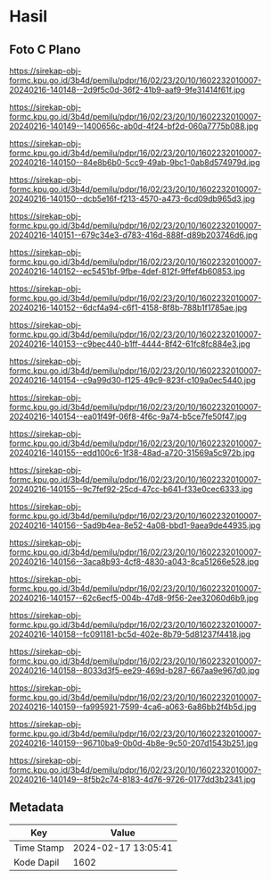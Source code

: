 # Hasil

## Foto C Plano

https://sirekap-obj-formc.kpu.go.id/3b4d/pemilu/pdpr/16/02/23/20/10/1602232010007-20240216-140148--2d9f5c0d-36f2-41b9-aaf9-9fe31414f61f.jpg

https://sirekap-obj-formc.kpu.go.id/3b4d/pemilu/pdpr/16/02/23/20/10/1602232010007-20240216-140149--1400656c-ab0d-4f24-bf2d-060a7775b088.jpg

https://sirekap-obj-formc.kpu.go.id/3b4d/pemilu/pdpr/16/02/23/20/10/1602232010007-20240216-140150--84e8b6b0-5cc9-49ab-9bc1-0ab8d574979d.jpg

https://sirekap-obj-formc.kpu.go.id/3b4d/pemilu/pdpr/16/02/23/20/10/1602232010007-20240216-140150--dcb5e16f-f213-4570-a473-6cd09db965d3.jpg

https://sirekap-obj-formc.kpu.go.id/3b4d/pemilu/pdpr/16/02/23/20/10/1602232010007-20240216-140151--679c34e3-d783-416d-888f-d89b203746d6.jpg

https://sirekap-obj-formc.kpu.go.id/3b4d/pemilu/pdpr/16/02/23/20/10/1602232010007-20240216-140152--ec5451bf-9fbe-4def-812f-9ffef4b60853.jpg

https://sirekap-obj-formc.kpu.go.id/3b4d/pemilu/pdpr/16/02/23/20/10/1602232010007-20240216-140152--6dcf4a94-c6f1-4158-8f8b-788b1f1785ae.jpg

https://sirekap-obj-formc.kpu.go.id/3b4d/pemilu/pdpr/16/02/23/20/10/1602232010007-20240216-140153--c9bec440-b1ff-4444-8f42-61fc8fc884e3.jpg

https://sirekap-obj-formc.kpu.go.id/3b4d/pemilu/pdpr/16/02/23/20/10/1602232010007-20240216-140154--c9a99d30-f125-49c9-823f-c109a0ec5440.jpg

https://sirekap-obj-formc.kpu.go.id/3b4d/pemilu/pdpr/16/02/23/20/10/1602232010007-20240216-140154--ea01f49f-06f8-4f6c-9a74-b5ce7fe50f47.jpg

https://sirekap-obj-formc.kpu.go.id/3b4d/pemilu/pdpr/16/02/23/20/10/1602232010007-20240216-140155--edd100c6-1f38-48ad-a720-31569a5c972b.jpg

https://sirekap-obj-formc.kpu.go.id/3b4d/pemilu/pdpr/16/02/23/20/10/1602232010007-20240216-140155--9c7fef92-25cd-47cc-b641-f33e0cec6333.jpg

https://sirekap-obj-formc.kpu.go.id/3b4d/pemilu/pdpr/16/02/23/20/10/1602232010007-20240216-140156--5ad9b4ea-8e52-4a08-bbd1-9aea9de44935.jpg

https://sirekap-obj-formc.kpu.go.id/3b4d/pemilu/pdpr/16/02/23/20/10/1602232010007-20240216-140156--3aca8b93-4cf8-4830-a043-8ca51266e528.jpg

https://sirekap-obj-formc.kpu.go.id/3b4d/pemilu/pdpr/16/02/23/20/10/1602232010007-20240216-140157--62c6ecf5-004b-47d8-9f56-2ee32060d6b9.jpg

https://sirekap-obj-formc.kpu.go.id/3b4d/pemilu/pdpr/16/02/23/20/10/1602232010007-20240216-140158--fc091181-bc5d-402e-8b79-5d81237f4418.jpg

https://sirekap-obj-formc.kpu.go.id/3b4d/pemilu/pdpr/16/02/23/20/10/1602232010007-20240216-140158--8033d3f5-ee29-469d-b287-667aa9e967d0.jpg

https://sirekap-obj-formc.kpu.go.id/3b4d/pemilu/pdpr/16/02/23/20/10/1602232010007-20240216-140159--fa995921-7599-4ca6-a063-6a86bb2f4b5d.jpg

https://sirekap-obj-formc.kpu.go.id/3b4d/pemilu/pdpr/16/02/23/20/10/1602232010007-20240216-140159--96710ba9-0b0d-4b8e-9c50-207d1543b251.jpg

https://sirekap-obj-formc.kpu.go.id/3b4d/pemilu/pdpr/16/02/23/20/10/1602232010007-20240216-140149--8f5b2c74-8183-4d76-9726-0177dd3b2341.jpg


## Metadata

| Key        | Value               |
| ---------- | ------------------- |
| Time Stamp | 2024-02-17 13:05:41 |
| Kode Dapil | 1602                |



